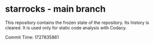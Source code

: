 # starrocks - main branch

This repository contains the frozen state of the repository.
Its history is cleared. It is used only for static code
analysis with Codacy.

Commit Time: 1727835861